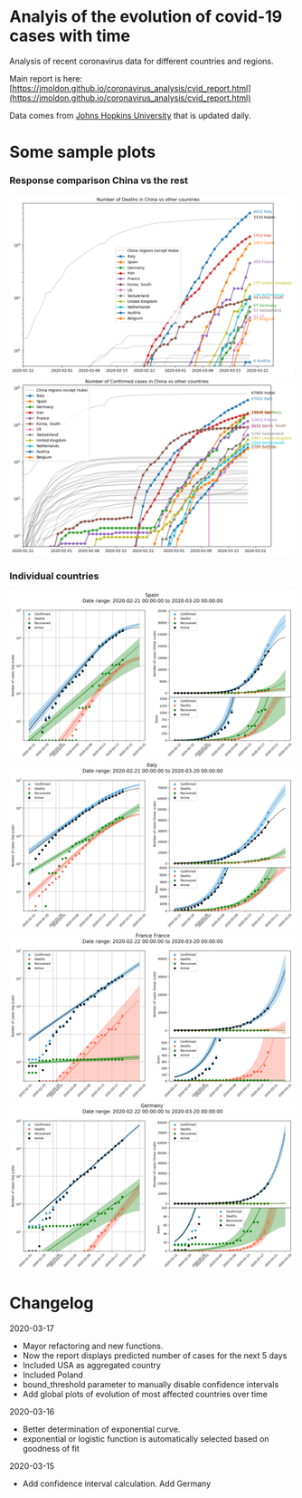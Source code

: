 # Analyis of the evolution of covid-19 cases with time

Analysis of recent coronavirus data for different countries and regions.

Main report is here: [https://jmoldon.github.io/coronavirus_analysis/cvid_report.html](https://jmoldon.github.io/coronavirus_analysis/cvid_report.html)

Data comes from [Johns Hopkins University](https://github.com/CSSEGISandData/COVID-19) that is updated daily.

# Some sample plots
### Response comparison China vs the rest

![](plots/most_deaths_evolution.png)
![](plots/most_cases_evolution.png)

### Individual countries
![](plots/Spain.png)
![](plots/Italy.png)
![](plots/FranceFrance.png)
![](plots/Germany.png)


# Changelog

2020-03-17
- Mayor refactoring and new functions. 
- Now the report displays predicted number of cases for the next 5 days
- Included USA as aggregated country
- Included Poland
- bound_threshold parameter to manually disable confidence intervals
- Add global plots of evolution of most affected countries over time

2020-03-16 
- Better determination of exponential curve.
- exponential or logistic function is automatically selected based on goodness of fit

2020-03-15 
- Add confidence interval calculation. Add Germany
